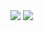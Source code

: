<a><img align="center" src="https://github-readme-stats.vercel.app/api?username=fel1p&count_private=true&show_icons=true&include_all_commits=true&hide=prs&theme=dark" /></a>
<a><img align="center" src="https://github-readme-stats.vercel.app/api/top-langs/?username=fel1p&layout=compact&theme=dark" /></a>
